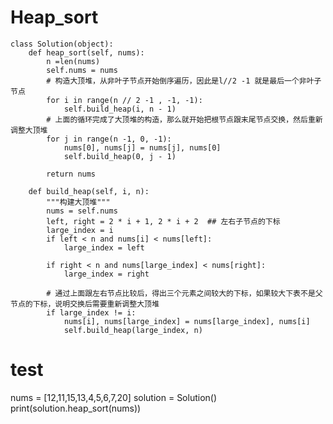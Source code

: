 # Heap_sort

    class Solution(object):
        def heap_sort(self, nums):
            n =len(nums)
            self.nums = nums
            # 构造大顶堆，从非叶子节点开始倒序遍历，因此是l//2 -1 就是最后一个非叶子节点
            for i in range(n // 2 -1 , -1, -1):
                self.build_heap(i, n - 1)
            # 上面的循环完成了大顶堆的构造，那么就开始把根节点跟末尾节点交换，然后重新调整大顶堆
            for j in range(n -1, 0, -1):
                nums[0], nums[j] = nums[j], nums[0]
                self.build_heap(0, j - 1)

            return nums

        def build_heap(self, i, n):
            """构建大顶堆"""
            nums = self.nums
            left, right = 2 * i + 1, 2 * i + 2  ## 左右子节点的下标
            large_index = i
            if left < n and nums[i] < nums[left]:
                large_index = left

            if right < n and nums[large_index] < nums[right]:
                large_index = right

            # 通过上面跟左右节点比较后，得出三个元素之间较大的下标，如果较大下表不是父节点的下标，说明交换后需要重新调整大顶堆
            if large_index != i:
                nums[i], nums[large_index] = nums[large_index], nums[i]
                self.build_heap(large_index, n)

# test
nums = [12,11,15,13,4,5,6,7,20]
solution = Solution()
print(solution.heap_sort(nums))
